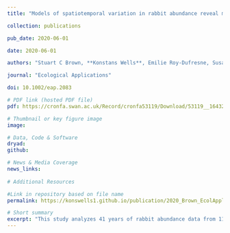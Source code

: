 ```yaml
---
title: "Models of spatiotemporal variation in rabbit abundance reveal management hotspots for an invasive species"

collection: publications

pub_date: 2020-06-01

date: 2020-06-01

authors: "Stuart C Brown, **Konstans Wells**, Emilie Roy‐Dufresne, Susan Campbell, Brian Cooke, Tarnya Cox, Damien A Fordham"

journal: "Ecological Applications"

doi: 10.1002/eap.2083

# PDF link (hosted PDF file)
pdf: https://cronfa.swan.ac.uk/Record/cronfa53119/Download/53119__16432__cd04d7b139fd4715b18a666b19c4d475.pdf

# Thumbnail or key figure image
image: 

# Data, Code & Software
dryad:
github:

# News & Media Coverage
news_links:
     
# Additional Resources

#Link in repository based on file name
permalink: https://konswells1.github.io/publication/2020_Brown_EcolAppl  

# Short summary
excerpt: "This study analyzes 41 years of rabbit abundance data from 116 sites across Australia to understand how climatic variability influences population dynamics of Oryctolagus cuniculus. Using a hierarchical Bayesian model that corrects for observation biases, the research links abundance trends to climate, and disease prevalence. The study maps regional and continental "hot spots" of rabbit activity, offering insights for ecologists and pest managers aiming to predict and manage invasive rabbit distributions across Australia at actionable scales."
---
```



